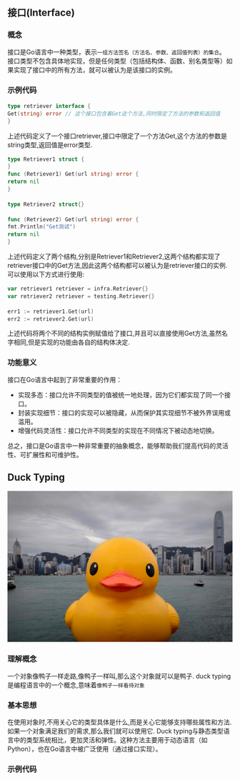 ## 接口(Interface)

### 概念

接口是Go语言中一种类型，表示`一组方法签名（方法名、参数、返回值列表）的集合`。
接口类型不包含具体地实现，但是任何类型（包括结构体、函数、别名类型等）如果实现了接口中的所有方法，就可以被认为是该接口的实例。

### 示例代码

```go
type retriever interface {
Get(string) error // 这个接口包含着Get这个方法,同时限定了方法的参数和返回值
}
```

上述代码定义了一个接口retriever,接口中限定了一个方法Get,这个方法的参数是string类型,返回值是error类型.

```go
type Retriever1 struct {
}
func (Retriever1) Get(url string) error {
return nil
}

type Retriever2 struct{}

func (Retriever2) Get(url string) error {
fmt.Println("Get测试")
return nil
}

```

上述代码定义了两个结构,分别是Retriever1和Retriever2,这两个结构都实现了retriever接口中的Get方法,因此这两个结构都可以被认为是retriever接口的实例.可以使用以下方式进行使用:

```go
var retriever1 retriever = infra.Retriever{}
var retriever2 retriever = testing.Retriever{}

err1 := retriever1.Get(url)
err2 := retriever2.Get(url)
```

上述代码将两个不同的结构实例赋值给了接口,并且可以直接使用Get方法,虽然名字相同,但是实现的功能由各自的结构体决定.

### 功能意义

接口在Go语言中起到了非常重要的作用：

* 实现多态：接口允许不同类型的值被统一地处理，因为它们都实现了同一个接口。
* 封装实现细节：接口的实现可以被隐藏，从而保护其实现细节不被外界误用或滥用。
* 增强代码灵活性：接口允许不同类型的实现在不同情况下被动态地切换。

总之，接口是Go语言中一种非常重要的抽象概念，能够帮助我们提高代码的灵活性、可扩展性和可维护性。

## Duck Typing

![小黄鸭](assets/IJBTNC.png)

### 理解概念

一个对象像鸭子一样走路,像鸭子一样叫,那么这个对象就可以是鸭子.
duck typing是编程语言中的一个概念,意味着`像鸭子一样看待对象`

### 基本思想

在使用对象时,不用关心它的类型具体是什么,而是关心它能够支持哪些属性和方法.如果一个对象满足我们的需求,那么我们就可以使用它.
Duck typing与静态类型语言中的类型系统相比，更加灵活和弹性。这种方法主要用于动态语言（如 Python），也在Go语言中被广泛使用（通过接口实现）。

### 示例代码
